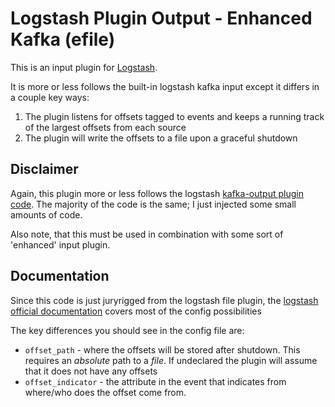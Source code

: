 # Logstash Plugin Output - Enhanced Kafka (efile)

This is an input plugin for [Logstash](https://github.com/elasticsearch/logstash).

It is more or less follows the built-in logstash kafka input except it differs in a couple key ways:
  1. The plugin listens for offsets tagged to events and keeps a running track of the largest offsets from each source
  2. The plugin will write the offsets to a file upon a graceful shutdown 


## Disclaimer

Again, this plugin more or less follows the logstash [kafka-output plugin code](https://github.com/logstash-plugins/logstash-output-kafka). The majority of the code is the same; I just injected some small amounts of code. 

Also note, that this must be used in combination with some sort of 'enhanced' input plugin. 

## Documentation

Since this code is just juryrigged from the logstash file plugin, the [logstash official documentation](https://www.elastic.co/guide/en/logstash/current/plugins-inputs-file.html) covers most of the config possibilities 

The key differences you should see in the config file are:
  - `offset_path` - where the offsets will be stored after shutdown. This requires an *absolute* path to a *file*. If undeclared the plugin will assume that it does not have any offsets
  - `offset_indicator` - the attribute in the event that indicates from where/who does the offset come from. 
